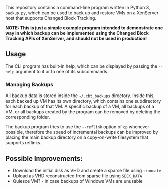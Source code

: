 This repository contains a command-line program written in Python 3, `backup.py`, which can be used to back up and restore VMs on a XenServer host that supports Changed Block Tracking.

**NOTE: This is just a simple example program intended to demonstrate one way in which backup can be implemented using the Changed Block Tracking APIs of XenServer, and should not be used in production!**

## Usage

The CLI program has built-in help, which can be displayed by passing the `--help` argument to it or to one of its subcommands.

### Managing Backups

All backup data is stored inside the `~/.cbt_backups` directory. Inside this, each backed up VM has its own directory, which contains one subdirectory for each backup of that VM.
A specific backup of a VM, all backups of a VM, or all backups created by the program can be removed by deleting the corresponding folder.

The backup program tries to use the `--reflink` option of `cp` whenever possible, therefore the speed of incremental backups can be improved by placing the main backup directory on a copy-on-write filesystem that supports reflinks.

## Possible Improvements:

* Download the initial disk as VHD and create a sparse file using `truncate`
* Upload as VHD reconstructed from sparse file using `SEEK_DATA`
* Quiesce VM? - in case backups of Windows VMs are unusable
